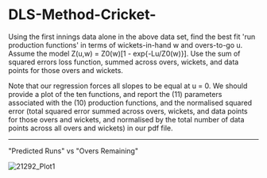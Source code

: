 # DLS-Method-Cricket-
Using the first innings data alone in the above data set, find the best fit 'run production functions' in terms of wickets-in-hand w and overs-to-go u. Assume the model Z(u,w) = Z0(w)[1 - exp{-Lu/Z0(w)}]. Use the sum of squared errors loss function, summed across overs, wickets, and data points for those overs and wickets.

Note that our regression forces all slopes to be equal at u = 0. We should provide a plot of the ten functions, and report the (11) parameters associated with the (10) production functions, and the normalised squared error (total squared error summed across overs, wickets, and data points for those overs and wickets, and normalised by the total number of data points across all overs and wickets) in our pdf file.

______________________________________________________________________________________________________

"Predicted Runs" vs "Overs Remaining"

![21292_Plot1](https://github.com/Geerath-Bhat/DLS-Method-Cricket-/assets/101024664/e371cc0f-7c87-4596-b71a-0525bdfaeb6b)
